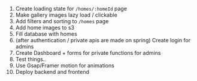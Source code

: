 1. Create loading state for `/homes/:homeId` page
2. Make gallery images lazy load / clickable
3. Add filters and sorting to `/homes` page
4. Add home images to s3
5. Fill database with homes
6. (after authentication / private apis are made on spring) Create login for admins
7. Create Dashboard + forms for private functions for admins
8. Test things..
9. Use Gsap/Framer motion for animations
10. Deploy backend and frontend
